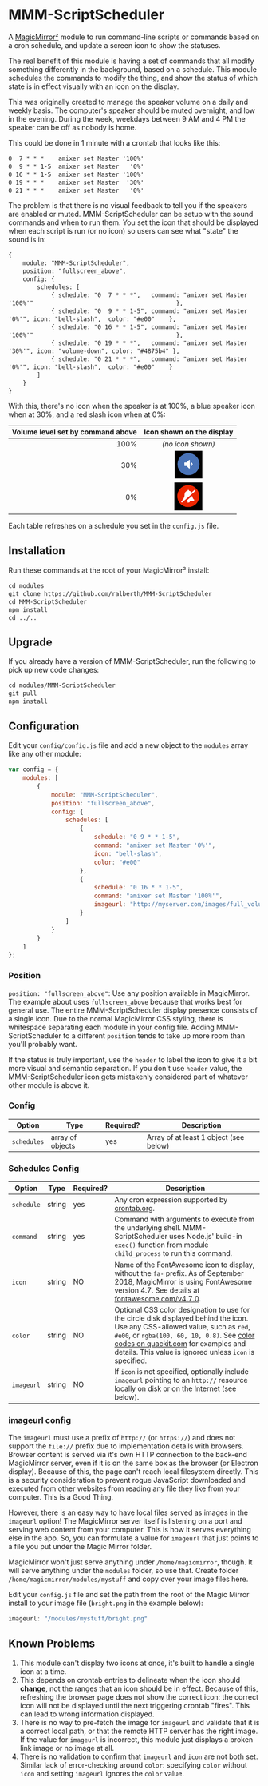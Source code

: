 # MMM-ScriptScheduler

A [MagicMirror²](https://magicmirror.builders) module to run command-line scripts or commands based on a cron schedule, and update a screen icon to show the statuses.

The real benefit of this module is having a set of commands that all modify something differently in the background, based on a schedule.  This module schedules the commands to modify the thing, and show the status of which state is in effect visually with an icon on the display.

This was originally created to manage the speaker volume on a daily and weekly basis.  The computer's speaker should be muted overnight, and low in the evening.  During the week, weekdays between 9 AM and 4 PM the speaker can be off as nobody is home.

This could be done in 1 minute with a crontab that looks like this:

```
0  7 * * *    amixer set Master '100%'
0  9 * * 1-5  amixer set Master   '0%'
0 16 * * 1-5  amixer set Master '100%'
0 19 * * *    amixer set Master  '30%'
0 21 * * *    amixer set Master   '0%'
```

The problem is that there is no visual feedback to tell you if the speakers are enabled or muted.  MMM-ScriptScheduler can be setup with the sound commands and when to run them.  You set the icon that should be displayed when each script is run (or no icon) so users can see what "state" the sound is in:

```
{
    module: "MMM-ScriptScheduler",
    position: "fullscreen_above",
    config: {
        schedules: [
            { schedule: "0  7 * * *",   command: "amixer set Master '100%'"                                        },
            { schedule: "0  9 * * 1-5", command: "amixer set Master   '0%'", icon: "bell-slash",  color: "#e00"    },
            { schedule: "0 16 * * 1-5", command: "amixer set Master '100%'"                                        },
            { schedule: "0 19 * * *",   command: "amixer set Master  '30%'", icon: "volume-down", color: "#4875b4" },
            { schedule: "0 21 * * *",   command: "amixer set Master   '0%'", icon: "bell-slash",  color: "#e00"    }
        ]
    }
}
```

With this, there's no icon when the speaker is at 100%, a blue speaker icon when at 30%, and a red slash icon when at 0%:

| **Volume level set by command above** | **Icon shown on the display** |
|---------:|:----------:|
| 100% | *(no icon shown)* |
|  30% | ![Example icon, low volume](pics/example-icon-low.png) |
|   0% | ![Example icon, mute](pics/example-icon-mute.png) |

Each table refreshes on a schedule you set in the `config.js` file.


## Installation

Run these commands at the root of your MagicMirror² install:

```shell
cd modules
git clone https://github.com/ralberth/MMM-ScriptScheduler
cd MMM-ScriptScheduler
npm install
cd ../..
```


## Upgrade

If you already have a version of MMM-ScriptScheduler, run the following to pick up new code changes:

```shell
cd modules/MMM-ScriptScheduler
git pull
npm install
```


## Configuration

Edit your `config/config.js` file and add a new object to the `modules` array like any other module:

```js
var config = {
    modules: [
        {
            module: "MMM-ScriptScheduler",
            position: "fullscreen_above",
            config: {
                schedules: [
                    {
                        schedule: "0 9 * * 1-5",
                        command: "amixer set Master '0%'",
                        icon: "bell-slash",
                        color: "#e00"
                    },
                    {
                        schedule: "0 16 * * 1-5",
                        command: "amixer set Master '100%'",
                        imageurl: "http://myserver.com/images/full_volume.png"
                    }
                ]
            }
        }
    ]
};
```


### Position

`position: "fullscreen_above"`: Use any position available in MagicMirror.  The example about uses `fullscreen_above` because that works best for general use.  The entire MMM-ScriptScheduler display presence consists of a single icon.  Due to the normal MagicMirror CSS styling, there is whitespace separating each module in your config file.  Adding MMM-ScriptScheduler to a different `position` tends to take up more room than you'll probably want.

If the status is truly important, use the `header` to label the icon to give it a bit more visual and semantic separation.  If you don't use `header` value, the MMM-ScriptScheduler icon gets mistakenly considered part of whatever other module is above it.


### Config

| **Option** | **Type** | **Required?** | **Description** |
| --- | --- | --- | --- |
| `schedules` | array of objects | yes | Array of at least 1 object (see below) |


### Schedules Config

| **Option** | **Type** | **Required?** | **Description** |
| --- | --- | --- | --- |
| `schedule` | string | yes | Any cron expression supported by [crontab.org](http://crontab.org/). |
| `command` | string | yes | Command with arguments to execute from the underlying shell.  MMM-ScriptScheduler uses Node.js' build-in `exec()` function from module `child_process` to run this command. |
| `icon` | string | NO | Name of the FontAwesome icon to display, without the `fa-` prefix.  As of September 2018, MagicMirror is using FontAwesome version 4.7.  See details at [fontawesome.com/v4.7.0](https://fontawesome.com/v4.7.0/). |
| `color` | string | NO  | Optional CSS color designation to use for the circle disk displayed behind the icon.  Use any CSS-allowed value, such as `red`, `#e00`, or `rgba(100, 60, 10, 0.8)`.  See [color codes on quackit.com](https://www.quackit.com/css/css_color_codes.cfm) for examples and details.  This value is ignored unless `icon` is specified. |
| `imageurl` | string | NO | If `icon` is not specified, optionally include `imageurl` pointing to an `http://` resource locally on disk or on the Internet (see below). |


### imageurl config

The `imageurl` must use a prefix of `http://` (or `https://`) and does not support the `file://` prefix due to implementation details with browsers.  Browser content is served via it's own HTTP connection to the back-end MagicMirror server, even if it is on the same box as the browser (or Electron display).  Because of this, the page can't reach local filesystem directly.  This is a security consideration to prevent rogue JavaScript downloaded and executed from other websites from reading any file they like from your computer.  This is a Good Thing.

However, there is an easy way to have local files served as images in the `imageurl` option!  The MagicMirror server itself is listening on a port and serving web content from your computer.  This is how it serves everything else in the app.  So, you can formulate a value for `imageurl` that just points to a file you put under the Magic Mirror folder.

MagicMirror won't just serve anything under `/home/magicmirror`, though.  It will serve anything under the `modules` folder, so use that.  Create folder `/home/magicmirror/modules/mystuff` and copy over your image files here.

Edit your `config.js` file and set the path from the root of the Magic Mirror install to your image file (`bright.png` in the example below):

```javascript
imageurl: "/modules/mystuff/bright.png"
```


## Known Problems

1. This module can't display two icons at once, it's built to handle a single icon at a time.
1. This depends on crontab entries to delineate when the icon should **change**, not the ranges that an icon should be in effect.  Because of this, refreshing the browser page does not show the correct icon: the correct icon will not be displayed until the next triggering crontab "fires".  This can lead to wrong information displayed.
1. There is no way to pre-fetch the image for `imageurl` and validate that it is a correct local path, or that the remote HTTP server has the right image.  If the value for `imageurl` is incorrect, this module just displays a broken link image or no image at all.
1. There is no validation to confirm that `imageurl` and `icon` are not both set.  Similar lack of error-checking around `color`: specifying `color` without `icon` and setting `imageurl` ignores the `color` value.
